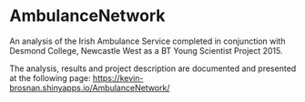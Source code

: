 AmbulanceNetwork
================

An analysis of the Irish Ambulance Service completed in conjunction with Desmond College, Newcastle West as a BT Young Scientist Project 2015.

The analysis, results and project description are documented and presented at the following page:
https://kevin-brosnan.shinyapps.io/AmbulanceNetwork/
